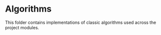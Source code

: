 # Algorithms

This folder contains implementations of classic algorithms used across the project modules. 
